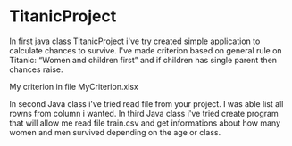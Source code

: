 # TitanicProject
In first java class TitanicProject i've try created simple application to calculate chances to survive.
I've made criterion based on general rule on Titanic: “Women and children first” and if children has single parent then chances raise. 

My criterion in file MyCriterion.xlsx

 In second Java class i've tried read file from your project. I was able list all rowns from column i wanted.
 In third Java class i've tried create program that will allow me read file train.csv and get informations about how many women and men survived depending on the age or class.  

